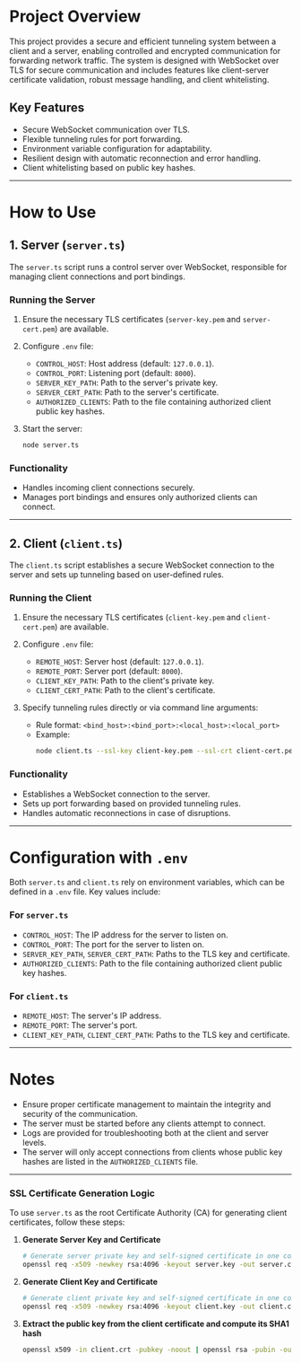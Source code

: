 # Project Overview

This project provides a secure and efficient tunneling system between a client and a server, enabling controlled and encrypted communication for forwarding network traffic. The system is designed with WebSocket over TLS for secure communication and includes features like client-server certificate validation, robust message handling, and client whitelisting.

## Key Features
- Secure WebSocket communication over TLS.
- Flexible tunneling rules for port forwarding.
- Environment variable configuration for adaptability.
- Resilient design with automatic reconnection and error handling.
- Client whitelisting based on public key hashes.

---

# How to Use

## 1. **Server (`server.ts`)**

The `server.ts` script runs a control server over WebSocket, responsible for managing client connections and port bindings.

### Running the Server
1. Ensure the necessary TLS certificates (`server-key.pem` and `server-cert.pem`) are available.
2. Configure `.env` file:
   - `CONTROL_HOST`: Host address (default: `127.0.0.1`).
   - `CONTROL_PORT`: Listening port (default: `8000`).
   - `SERVER_KEY_PATH`: Path to the server's private key.
   - `SERVER_CERT_PATH`: Path to the server's certificate.
   - `AUTHORIZED_CLIENTS`: Path to the file containing authorized client public key hashes.

3. Start the server:
   ```bash
   node server.ts
   ```

### Functionality
- Handles incoming client connections securely.
- Manages port bindings and ensures only authorized clients can connect.

---

## 2. **Client (`client.ts`)**

The `client.ts` script establishes a secure WebSocket connection to the server and sets up tunneling based on user-defined rules.

### Running the Client
1. Ensure the necessary TLS certificates (`client-key.pem` and `client-cert.pem`) are available.
2. Configure `.env` file:
   - `REMOTE_HOST`: Server host (default: `127.0.0.1`).
   - `REMOTE_PORT`: Server port (default: `8000`).
   - `CLIENT_KEY_PATH`: Path to the client's private key.
   - `CLIENT_CERT_PATH`: Path to the client's certificate.

3. Specify tunneling rules directly or via command line arguments:
   - Rule format: `<bind_host>:<bind_port>:<local_host>:<local_port>`
   - Example:
     ```bash
     node client.ts --ssl-key client-key.pem --ssl-crt client-cert.pem --host 127.0.0.1 --port 8000 127.0.0.1:8080:localhost:3000
     ```

### Functionality
- Establishes a WebSocket connection to the server.
- Sets up port forwarding based on provided tunneling rules.
- Handles automatic reconnections in case of disruptions.

---

# Configuration with `.env`
Both `server.ts` and `client.ts` rely on environment variables, which can be defined in a `.env` file. Key values include:

### For `server.ts`
- `CONTROL_HOST`: The IP address for the server to listen on.
- `CONTROL_PORT`: The port for the server to listen on.
- `SERVER_KEY_PATH`, `SERVER_CERT_PATH`: Paths to the TLS key and certificate.
- `AUTHORIZED_CLIENTS`: Path to the file containing authorized client public key hashes.

### For `client.ts`
- `REMOTE_HOST`: The server's IP address.
- `REMOTE_PORT`: The server's port.
- `CLIENT_KEY_PATH`, `CLIENT_CERT_PATH`: Paths to the TLS key and certificate.

---

# Notes
- Ensure proper certificate management to maintain the integrity and security of the communication.
- The server must be started before any clients attempt to connect.
- Logs are provided for troubleshooting both at the client and server levels.
- The server will only accept connections from clients whose public key hashes are listed in the `AUTHORIZED_CLIENTS` file.

---

### SSL Certificate Generation Logic
To use `server.ts` as the root Certificate Authority (CA) for generating client certificates, follow these steps:

1. **Generate Server Key and Certificate**
	```bash
	# Generate server private key and self-signed certificate in one command
	openssl req -x509 -newkey rsa:4096 -keyout server.key -out server.crt -nodes -subj "/CN=Server"
   ```

2. **Generate Client Key and Certificate**
   ```bash
   # Generate client private key and self-signed certificate in one command
   openssl req -x509 -newkey rsa:4096 -keyout client.key -out client.crt -nodes -subj "/CN=Client"
   ```

3. **Extract the public key from the client certificate and compute its SHA1 hash**
	```bash
	openssl x509 -in client.crt -pubkey -noout | openssl rsa -pubin -outform DER 2>/dev/null | sha1
	```

